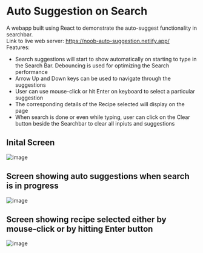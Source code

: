# Auto Suggestion on Search
A webapp built using React to demonstrate the auto-suggest functionality in searchbar.  
Link to live web server: https://noob-auto-suggestion.netlify.app/  
Features:  
- Search suggestions will start to show automatically on starting to type in the Search Bar. Debouncing is used for optimizing the Search performance
- Arrow Up and Down keys can be used to navigate through the suggestions
- User can use mouse-click or hit Enter on keyboard to select a particular suggestion
- The corresponding details of the Recipe selected will display on the page
- When search is done or even while typing, user can click on the Clear button beside the Searchbar to clear all inpiuts and suggestions

## Inital Screen
![image](https://github.com/user-attachments/assets/07ee2856-8fc0-46de-9965-eb191c2a522c)

## Screen showing auto suggestions when search is in progress
![image](https://github.com/user-attachments/assets/5e94659a-a993-485c-8748-9c6a75f8bcd1)

## Screen showing recipe selected either by mouse-click or by hitting Enter button
![image](https://github.com/user-attachments/assets/864a4b6e-1a5e-4439-9fd7-f2cde4d472cb)
